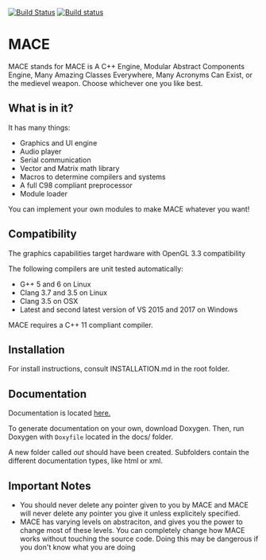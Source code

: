 [![Build Status](https://travis-ci.org/liavt/MACE.svg?branch=master)](https://travis-ci.org/liavt/MACE)
[![Build status](https://ci.appveyor.com/api/projects/status/dovlvxm1xrg5bewc?svg=true)](https://ci.appveyor.com/project/liavt/mace)

# MACE
MACE stands for MACE is A C++ Engine, Modular Abstract Components Engine, Many Amazing Classes Everywhere, Many Acronyms Can Exist, or the medievel weapon. Choose whichever one you like best.

## What is in it?
It has many things:
* Graphics and UI engine
* Audio player
* Serial communication
* Vector and Matrix math library
* Macros to determine compilers and systems
* A full C98 compliant preprocessor
* Module loader

You can implement your own modules to make MACE whatever you want!

## Compatibility
The graphics capabilities target hardware with OpenGL 3.3 compatibility

The following compilers are unit tested automatically:
* G++ 5 and 6 on Linux
* Clang 3.7 and 3.5 on Linux
* Clang 3.5 on OSX
* Latest and second latest version of VS 2015 and 2017 on Windows

MACE requires a C++ 11 compliant compiler.

## Installation

For install instructions, consult INSTALLATION.md in the root folder.

## Documentation

Documentation is located [here.](https://liavt.github.io/MACE/html/index.html)

To generate documentation on your own, download Doxygen. Then, run Doxygen with `Doxyfile` located in the docs/ folder.

A new folder called *out* should have been created. Subfolders contain the different documentation types, like html or xml.

## Important Notes
* You should never delete any pointer given to you by MACE and MACE will never delete any pointer you give it unless explicitely specified.
* MACE has varying levels on abstraciton, and gives you the power to change most of these levels. You can completely change how MACE works without touching the source code. Doing this may be dangerous if you don't know what you are doing
